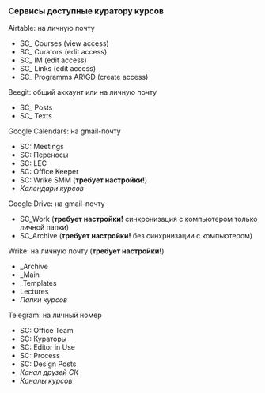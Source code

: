 ### Сервисы доступные куратору курсов

Airtable: на личную почту

* SC\_ Courses (view access)
* SC\_ Curators (edit access)
* SC\_ IM (edit access)
* SC\_ Links (edit access)
* SC\_ Programms AR\GD (create access)

Beegit: общий аккаунт или на личную почту

* SC\_ Posts
* SC\_ Texts

Google Calendars: на gmail-почту

* SC: Meetings
* SC: Переносы
* SC: LEC
* SC: Office Keeper
* SC: Wrike SMM (**требует настройки!**)
* *Календари курсов*

Google Drive: на gmail-почту

* SC\_Work (**требует настройки!** синхронизация с компьютером только личной папки)
* SC\_Archive (**требует настройки!** без синхрнизации с компьютером)

Wrike: на личную почту (**требует настройки!**)

* \_Archive
* \_Main
* \_Templates
* Lectures
* *Папки курсов*

Telegram: на личный номер

* SC: Office Team
* SC: Кураторы
* SC: Editor in Use
* SC: Process
* SC: Design Posts
* *Канал друзей СК*
* *Каналы курсов*
